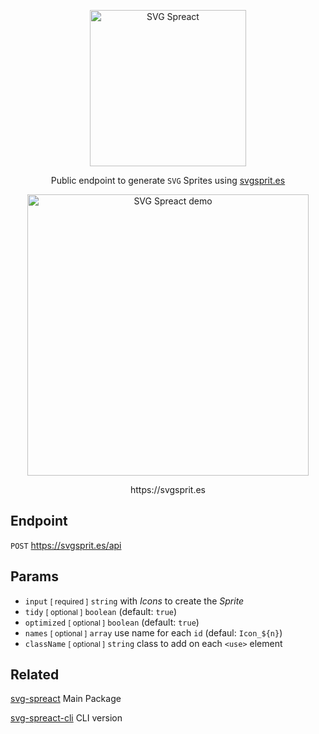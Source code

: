 <p align="center">
  <a href="https://elrumordelaluz.github.io/micro-svg-spreact/"><img alt="SVG Spreact" title="SVG Spreact" src="https://camo.githubusercontent.com/faf6e2edc6037845c56e7b1f5c9fd5c7fcdecdad/68747470733a2f2f63646e2e7261776769742e636f6d2f656c72756d6f7264656c616c757a2f7376672d737072656163742f32623538313138622f6c6f676f2e737667" width="250"></a>
</p>

<p align="center">
  Public endpoint to generate <code>SVG</code> Sprites using <a href="https://github.com/elrumordelaluz/svgsprit.es">svgsprit.es</a>
</p>

<p align="center">
  <img alt="SVG Spreact demo" title="SVG Spreact demo" src="https://cdn.rawgit.com/elrumordelaluz/micro-svg-spreact/fc53c585/demo.gif" width="450">
</p>

<p align="center">  
  https://svgsprit.es
</p>

## Endpoint

`POST` https://svgsprit.es/api

## Params

- `input` <small>[ required ]</small> `string` with _Icons_ to create the _Sprite_
- `tidy` <small>[ optional ]</small> `boolean` (default: `true`)
- `optimized` <small>[ optional ]</small> `boolean` (default: `true`)
- `names` <small>[ optional ]</small> `array` use name for each `id` (defaul: `Icon_${n}`)
- `className` <small>[ optional ]</small> `string` class to add on each `<use>` element

## Related

[svg-spreact](https://github.com/elrumordelaluz/svg-spreact) Main Package

[svg-spreact-cli](https://github.com/elrumordelaluz/svg-spreact-cli) CLI version
